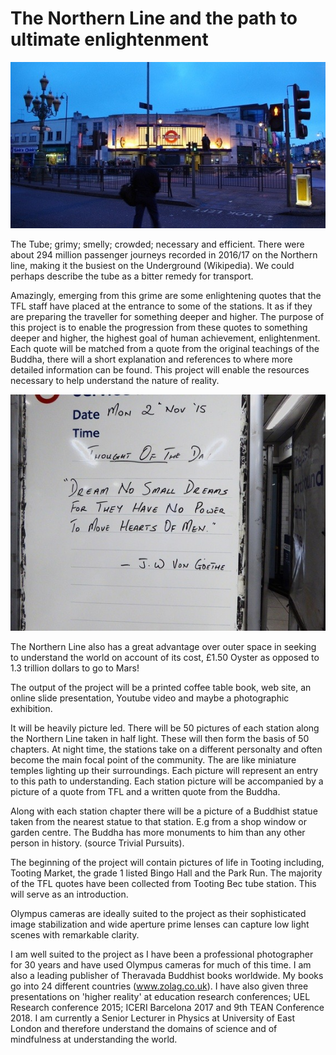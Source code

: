 # The Northern Line and the path to ultimate enlightenment

![Tooting Broadway](bec.jpeg)

The Tube; grimy; smelly; crowded; necessary and efficient. There were about 294 million passenger journeys recorded in 2016/17 on the Northern line, making it the busiest on the Underground (Wikipedia). We could perhaps describe the tube as a bitter remedy for transport.

Amazingly, emerging from this grime are some enlightening quotes that the TFL staff have placed at the entrance to some of the stations. It as if they are preparing the traveller for something deeper and higher. The purpose of this project is to enable the progression from these quotes to something deeper and higher, the highest goal of human achievement, enlightenment. Each quote will be matched from a quote from the original teachings of the Buddha, there will a short explanation and references to where more detailed information can be found. This project will enable the resources necessary to help understand the nature of reality. 

![Quote](dream.jpeg)

The Northern Line also has a great advantage over outer space in seeking to understand the world on account of its cost, £1.50 Oyster as opposed to 1.3 trillion dollars to go to Mars!

The output of the project will be a printed coffee table book, web site, an online slide presentation, Youtube video and maybe a photographic exhibition. 

It will be heavily picture led. There will be 50 pictures of each station along the Northern Line taken in half light. These will then form the basis of 50 chapters. At night time, the stations take on a different personalty and often become the main focal point of the community. The are like miniature temples lighting up their surroundings. Each picture will represent an entry to this path to understanding. Each station picture will be accompanied by a picture of a quote from TFL and a written quote from the Buddha.

Along with each station chapter there will be a picture of a Buddhist statue taken from the nearest statue to that station. E.g from a shop window or garden centre. The Buddha has more monuments to him than any other person in history. (source Trivial Pursuits).

The beginning of the project will contain pictures of life in Tooting including, Tooting Market, the grade 1 listed Bingo Hall and the Park Run. The majority of the TFL quotes have been collected from Tooting Bec tube station. This will serve as an introduction.

Olympus cameras are ideally suited to the project as their sophisticated image stabilization and wide aperture prime lenses can capture low light scenes with remarkable clarity.

I am well suited to the project as I have been a professional photographer for 30 years and have used Olympus cameras for much of this time. I am also a leading publisher of Theravada Buddhist books worldwide. My books go into 24 different countries (www.zolag.co.uk). 
I have also given three presentations on 'higher reality' at education research conferences; UEL Research conference 2015; ICERI Barcelona 2017 and 9th TEAN Conference 2018. I am currently a Senior Lecturer in Physics at University of East London and therefore understand the domains of science and of mindfulness at understanding the world.
